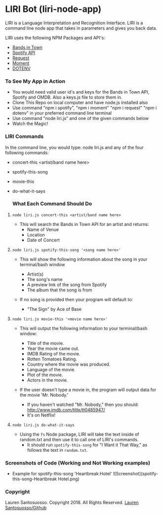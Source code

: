 # LIRI Bot (liri-node-app)

<p>LIRI is a Language Interpretation and Recognition Interface. LIRI is a command line node app that takes in parameters and gives you back data.<p>

LIRI uses the following NPM Packages and API's:

- <a href="http://www.artists.bandsintown.com/bandsintown-api" rel="link">Bands in Town</a>
- <a href="https://www.npmjs.com/package/spotify" rel="link">Spotify API</a>
- <a href="https://www.npmjs.com/package/request" rel="nofollow">Request</a>
- <a href="https://www.npmjs.com/package/moment" rel="link"> Moment</a>
- <a href="https://www.npmjs.com/package/dotenv" rel="link">DOTENV</a>


### To See My App in Action
- You would need valid user id's and keys for the Bands in Town API, Spotify and OMDB. Also a keys.js file to store them in.
- Clone This Repo on local computer and have node.js installed also
- Use command "npm i spotify", "npm i moment" "npm i request" "npm i dotenv" in your preferred command line terminal
- Use command "node liri.js" and one of the given commands below
- Watch the Magic!

  
### LIRI Commands
In the command line, you would type: node liri.js and any of the four following commands:
- concert-this <artist/band name here> 
- spotify-this-song <song name here>
- movie-this <movie name here>
- do-what-it-says
  
  ### What Each Command Should Do
1. `node liri.js concert-this <artist/band name here>`

	* This will search the Bands in Town API for an artist and returns: 
		* Name of Venue
		* Location 
		* Date of Concert

2. `node liri.js spotify-this-song '<song name here>'`

	* This will show the following information about the song in your terminal/bash window
		* Artist(s)
		* The song's name
		* A preview link of the song from Spotify
		* The album that the song is from

	* If no song is provided then your program will default to:
		* "The Sign" by Ace of Base

3. `node liri.js movie-this '<movie name here>'`

	* This will output the following information to your terminal/bash window:

		* Title of the movie.
		* Year the movie came out.
		* IMDB Rating of the movie.
		* Rotten Tomatoes Rating.
		* Country where the movie was produced.
		* Language of the movie.
		* Plot of the movie.
		* Actors in the movie.
		

	* If the user doesn't type a movie in, the program will output data for the movie 'Mr. Nobody.'
		* If you haven't watched "Mr. Nobody," then you should: http://www.imdb.com/title/tt0485947/
		* It's on Netflix!

4. `node liri.js do-what-it-says`
	* Using the `fs` Node package, LIRI will take the text inside of random.txt and then use it to call one of LIRI's commands.
		* It should run `spotify-this-song` for "I Want it That Way," as follows the text in `random.txt`.
		
### Screenshots of Code (Working and Not Working examples)
* Example for spotify-this-song 'Heartbreak Hotel'
![Screenshot](spotify-this-song-Heartbreak Hotel.png)

### Copyright
Lauren Santosuosso. Copyright 2018. All Rights Reserved.
<a href="https://github.com/LaurenSantos23">Lauren Santosuosso/Github</a>
	
 
  
    
